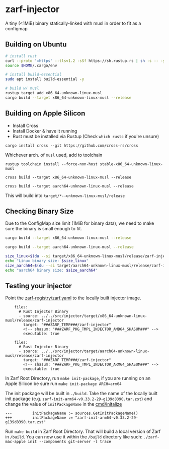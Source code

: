 
# zarf-injector

A tiny (<1MiB) binary statically-linked with musl in order to fit as a configmap

## Building on Ubuntu

```bash
# install rust
curl --proto '=https' --tlsv1.2 -sSf https://sh.rustup.rs | sh -s -- -y --no-modify-path
source $HOME/.cargo/env

# install build-essential
sudo apt install build-essential -y

# build w/ musl
rustup target add x86_64-unknown-linux-musl
cargo build --target x86_64-unknown-linux-musl --release
```

## Building on Apple Silicon 

* Install Cross
* Install Docker & have it running
* Rust must be installed via Rustup (Check `which rustc` if you're unsure)

```
cargo install cross --git https://github.com/cross-rs/cross
```

Whichever arch. of `musl` used, add to toolchain
```
rustup toolchain install --force-non-host stable-x86_64-unknown-linux-musl
```
```
cross build --target x86_64-unknown-linux-musl --release

cross build --target aarch64-unknown-linux-musl --release
```

This will build into `target/*--unknown-linux-musl/release`



## Checking Binary Size

Due to the ConfigMap size limit (1MiB for binary data), we need to make sure the binary is small enough to fit.

```bash
cargo build --target x86_64-unknown-linux-musl --release

cargo build --target aarch64-unknown-linux-musl --release

size_linux=$(du --si target/x86_64-unknown-linux-musl/release/zarf-injector | cut -f1)
echo "Linux binary size: $size_linux"
size_aarch64=$(du --si target/aarch64-unknown-linux-musl/release/zarf-injector | cut -f1)
echo "aarch64 binary size: $size_aarch64"
```

## Testing your injector

Point the [zarf-registry/zarf.yaml](../../packages/zarf-registry/zarf.yaml) to
the locally built injector image.

```
    files:
      # Rust Injector Binary
      - source: ../../src/injector/target/x86_64-unknown-linux-musl/release/zarf-injector
        target: "###ZARF_TEMP###/zarf-injector"
        <!-- shasum: "###ZARF_PKG_TMPL_INJECTOR_AMD64_SHASUM###" -->
        executable: true

    files:
      # Rust Injector Binary
      - source: ../../src/injector/target/aarch64-unknown-linux-musl/release/zarf-injector
        target: "###ZARF_TEMP###/zarf-injector"
        <!-- shasum: "###ZARF_PKG_TMPL_INJECTOR_ARM64_SHASUM###" -->
        executable: true
```

In Zarf Root Directory, run `make init-package`, if you are running on an Apple Silicon
be sure run `make init-package ARCH=arm64`

The init package will be built in `./build`. Take the name of the locally
built init package (e.g. `zarf-init-arm64-v0.33.2-29-g139d8390.tar.zst`)
and change the value of `initPackageName` in the [cmd/initalize](../../src/cmd/initialize.go)

```
--- 		initPackageName := sources.GetInitPackageName()
+++ 		initPackageName := "zarf-init-arm64-v0.33.2-29-g139d8390.tar.zst"
```

Run `make build` in Zarf Root Directory. That will build a local version of 
Zarf in `/build`. You can now use it within the `/build` directory like such:
`./zarf-mac-apple init --components git-server -l trace`

